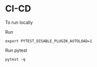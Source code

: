 # CI-CD
To run locally 

Run 
```
export PYTEST_DISABLE_PLUGIN_AUTOLOAD=1
```
Run pytest
```
pytest -q
```
